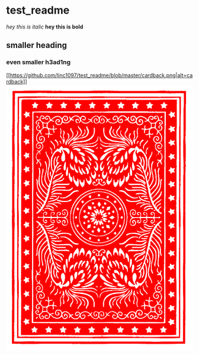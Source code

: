 # test_readme

_hey this is italic_
**hey this is bold**

## smaller heading

### even smaller h3ad1ng

[[https://github.com/linc1097/test_readme/blob/master/cardback.png|alt=cardback]]
![cardback](https://github.com/linc1097/test_readme/blob/master/cardback.png)
